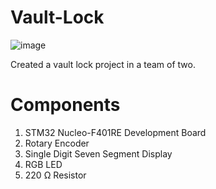 # Vault-Lock

![image](https://user-images.githubusercontent.com/89114616/169936126-d970f5ad-0abc-482f-a18c-3853a1add4b6.png)

Created a vault lock project in a team of two.

# Components
1. STM32 Nucleo-F401RE Development Board
2. Rotary Encoder
3. Single Digit Seven Segment Display
4. RGB LED
5. 220 Ω Resistor


